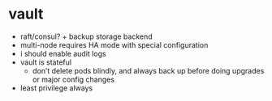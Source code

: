 # vault

- raft/consul? + backup storage backend
- multi-node requires HA mode with special configuration
- i should enable audit logs
- vault is stateful
  - don’t delete pods blindly, and always back up before doing upgrades or major config changes
- least privilege always